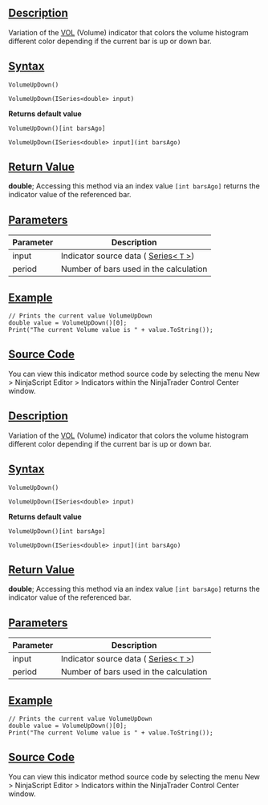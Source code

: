 ## [Description](https://developer.ninjatrader.com/docs/desktop/volume_up_down\#description)

Variation of the [VOL](https://developer.ninjatrader.com/docs/desktop/volume) (Volume) indicator that colors the volume histogram different color depending if the current bar is up or down bar.

## [Syntax](https://developer.ninjatrader.com/docs/desktop/volume_up_down\#syntax)

`VolumeUpDown()`

`VolumeUpDown(ISeries<double> input)`

**Returns default value**

`VolumeUpDown()[int barsAgo]`

`VolumeUpDown(ISeries<double> input](int barsAgo)`

## [Return Value](https://developer.ninjatrader.com/docs/desktop/volume_up_down\#return-value)

**double**; Accessing this method via an index value `[int barsAgo]` returns the indicator value of the referenced bar.

## [Parameters](https://developer.ninjatrader.com/docs/desktop/volume_up_down\#parameters)

| Parameter | Description |
| --- | --- |
| input | Indicator source data ( [Series< `T` >](https://developer.ninjatrader.com/docs/desktop/seriest)) |
| period | Number of bars used in the calculation |

## [Example](https://developer.ninjatrader.com/docs/desktop/volume_up_down\#example)

```jsx-150469391 csharp
// Prints the current value VolumeUpDown
double value = VolumeUpDown()[0];
Print("The current Volume value is " + value.ToString());

```

## [Source Code](https://developer.ninjatrader.com/docs/desktop/volume_up_down\#source-code)

You can view this indicator method source code by selecting the menu New > NinjaScript Editor > Indicators within the NinjaTrader Control Center window.

## [Description](https://developer.ninjatrader.com/docs/desktop/volume_up_down\#description)

Variation of the [VOL](https://developer.ninjatrader.com/docs/desktop/volume) (Volume) indicator that colors the volume histogram different color depending if the current bar is up or down bar.

## [Syntax](https://developer.ninjatrader.com/docs/desktop/volume_up_down\#syntax)

`VolumeUpDown()`

`VolumeUpDown(ISeries<double> input)`

**Returns default value**

`VolumeUpDown()[int barsAgo]`

`VolumeUpDown(ISeries<double> input](int barsAgo)`

## [Return Value](https://developer.ninjatrader.com/docs/desktop/volume_up_down\#return-value)

**double**; Accessing this method via an index value `[int barsAgo]` returns the indicator value of the referenced bar.

## [Parameters](https://developer.ninjatrader.com/docs/desktop/volume_up_down\#parameters)

| Parameter | Description |
| --- | --- |
| input | Indicator source data ( [Series< `T` >](https://developer.ninjatrader.com/docs/desktop/seriest)) |
| period | Number of bars used in the calculation |

## [Example](https://developer.ninjatrader.com/docs/desktop/volume_up_down\#example)

```jsx-150469391 csharp
// Prints the current value VolumeUpDown
double value = VolumeUpDown()[0];
Print("The current Volume value is " + value.ToString());

```

## [Source Code](https://developer.ninjatrader.com/docs/desktop/volume_up_down\#source-code)

You can view this indicator method source code by selecting the menu New > NinjaScript Editor > Indicators within the NinjaTrader Control Center window.